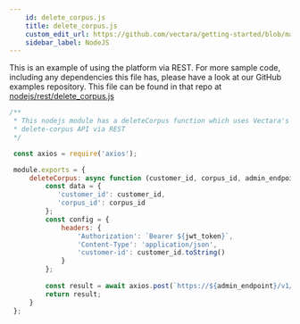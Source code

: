 ```yaml
---
    id: delete_corpus.js
    title: delete_corpus.js
    custom_edit_url: https://github.com/vectara/getting-started/blob/main/language-examples/nodejs/rest/delete_corpus.js
    sidebar_label: NodeJS
---
```


This is an example of using the platform via REST.  For more sample code, including any dependencies this file has, please have a look at our GitHub examples repository.  This file can be found in that repo at <a href="https://github.com/vectara/getting-started/tree/main/language-examples/nodejs/rest/delete_corpus.js">nodejs/rest/delete_corpus.js</a>

```js title="nodejs/rest/delete_corpus.js"
/**
 * This nodejs module has a deleteCorpus function which uses Vectara's 
 * delete-corpus API via REST
 */

 const axios = require('axios');

 module.exports = {
     deleteCorpus: async function (customer_id, corpus_id, admin_endpoint, jwt_token) {
         const data = {
            'customer_id': customer_id,
            'corpus_id': corpus_id
         };
         const config = {
             headers: {
                 'Authorization': `Bearer ${jwt_token}`,
                 'Content-Type': 'application/json',
                 'customer-id': customer_id.toString()
             }
         };
 
         const result = await axios.post(`https://${admin_endpoint}/v1/delete-corpus`, data, config);
         return result;
     }
 };
```
